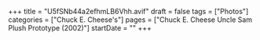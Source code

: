 +++
title = "U5fSNb44a2efhmLB6Vhh.avif"
draft = false
tags = ["Photos"]
categories = ["Chuck E. Cheese's"]
pages = ["Chuck E. Cheese Uncle Sam Plush Prototype (2002)"]
startDate = ""
+++

